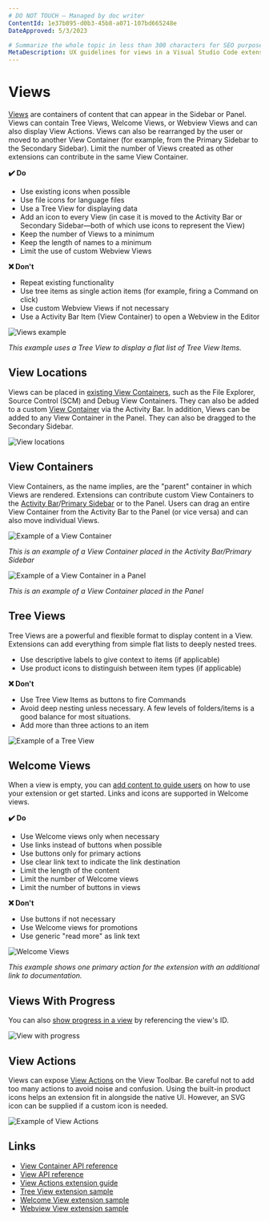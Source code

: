```yaml
---
# DO NOT TOUCH — Managed by doc writer
ContentId: 1e37b895-d0b3-45b8-a071-107bd665248e
DateApproved: 5/3/2023

# Summarize the whole topic in less than 300 characters for SEO purpose
MetaDescription: UX guidelines for views in a Visual Studio Code extension.
---
```


# Views

[Views](/api/references/contribution-points#contributes.views) are containers of content that can appear in the Sidebar or Panel. Views can contain Tree Views, Welcome Views, or Webview Views and can also display View Actions. Views can also be rearranged by the user or moved to another View Container (for example, from the Primary Sidebar to the Secondary Sidebar). Limit the number of Views created as other extensions can contribute in the same View Container.

**✔️ Do**

* Use existing icons when possible
* Use file icons for language files
* Use a Tree View for displaying data
* Add an icon to every View (in case it is moved to the Activity Bar or Secondary Sidebar—both of which use icons to represent the View)
* Keep the number of Views to a minimum
* Keep the length of names to a minimum
* Limit the use of custom Webview Views

**❌ Don't**

* Repeat existing functionality
* Use tree items as single action items (for example, firing a Command on click)
* Use custom Webview Views if not necessary
* Use a Activity Bar Item (View Container) to open a Webview in the Editor

![Views example](images/examples/view.png)

*This example uses a Tree View to display a flat list of Tree View Items.*

## View Locations

Views can be placed in [existing View Containers](/api/references/contribution-points#contributes.views), such as the File Explorer, Source Control (SCM) and Debug View Containers. They can also be added to a custom [View Container](/api/ux-guidelines/views#view-containers) via the Activity Bar. In addition, Views can be added to any View Container in the Panel. They can also be dragged to the Secondary Sidebar.

![View locations](images/examples/view-locations.png)

## View Containers

View Containers, as the name implies, are the "parent" container in which Views are rendered. Extensions can contribute custom View Containers to the [Activity Bar](/api/ux-guidelines/activity-bar)/[Primary Sidebar](/api/ux-guidelines/sidebars) or to the Panel. Users can drag an entire View Container from the Activity Bar to the Panel (or vice versa) and can also move individual Views.

![Example of a View Container](images/examples/view-container.png)

*This is an example of a View Container placed in the Activity Bar/Primary Sidebar*

![Example of a View Container in a Panel](images/examples/view-container-panel.png)

*This is an example of a View Container placed in the Panel*

## Tree Views

Tree Views are a powerful and flexible format to display content in a View. Extensions can add everything from simple flat lists to deeply nested trees.

* Use descriptive labels to give context to items (if applicable)
* Use product icons to distinguish between item types (if applicable)

**❌ Don't**

* Use Tree View Items as buttons to fire Commands
* Avoid deep nesting unless necessary. A few levels of folders/items is a good balance for most situations.
* Add more than three actions to an item

![Example of a Tree View](images/examples/tree-view.png)

## Welcome Views

When a view is empty, you can [add content to guide users](/api/references/contribution-points#contributes.viewsWelcome) on how to use your extension or get started. Links and icons are supported in Welcome views.

**✔️ Do**

* Use Welcome views only when necessary
* Use links instead of buttons when possible
* Use buttons only for primary actions
* Use clear link text to indicate the link destination
* Limit the length of the content
* Limit the number of Welcome views
* Limit the number of buttons in views

**❌ Don't**

* Use buttons if not necessary
* Use Welcome views for promotions
* Use generic "read more" as link text

![Welcome Views](images/examples/welcome-view.png)

*This example shows one primary action for the extension with an additional link to documentation.*

## Views With Progress

You can also [show progress in a view](/api/references/vscode-api#ProgressLocation) by referencing the view's ID.

![View with progress](images/examples/view-with-progress.png)

## View Actions

Views can expose [View Actions](/api/extension-guides/tree-view#view-actions) on the View Toolbar. Be careful not to add too many actions to avoid noise and confusion. Using the built-in product icons helps an extension fit in alongside the native UI. However, an SVG icon can be supplied if a custom icon is needed.

![Example of View Actions](images/examples/view-toolbar.png)

## Links

* [View Container API reference](/api/references/contribution-points#contributes.viewsContainers)
* [View API reference](/api/references/contribution-points#contributes.views)
* [View Actions extension guide](/api/extension-guides/tree-view#view-actions)
* [Tree View extension sample](https://github.com/microsoft/vscode-extension-samples/tree/main/tree-view-sample)
* [Welcome View extension sample](https://github.com/microsoft/vscode-extension-samples/tree/main/welcome-view-content-sample)
* [Webview View extension sample](https://github.com/microsoft/vscode-extension-samples/tree/main/webview-view-sample)
